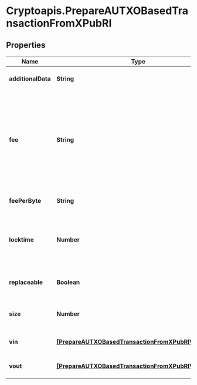 # Cryptoapis.PrepareAUTXOBasedTransactionFromXPubRI

## Properties

Name | Type | Description | Notes
------------ | ------------- | ------------- | -------------
**additionalData** | **String** | Representation of the additional data | [optional] 
**fee** | **String** | When isConfirmed is True - Defines the amount of the transaction fee When isConfirmed is False - For ETH-based blockchains this attribute represents the max fee value. | 
**feePerByte** | **String** | Defines the fee per byte value | [optional] 
**locktime** | **Number** | Represents the time at which a particular transaction can be added to the blockchain. | 
**replaceable** | **Boolean** | Representation of whether the transaction is replaceable | 
**size** | **Number** | Represents the total size of this transaction. | 
**vin** | [**[PrepareAUTXOBasedTransactionFromXPubRIVinInner]**](PrepareAUTXOBasedTransactionFromXPubRIVinInner.md) | Represents the transaction inputs. | 
**vout** | [**[PrepareAUTXOBasedTransactionFromXPubRIVoutInner]**](PrepareAUTXOBasedTransactionFromXPubRIVoutInner.md) | Represents the transaction outputs. | 



